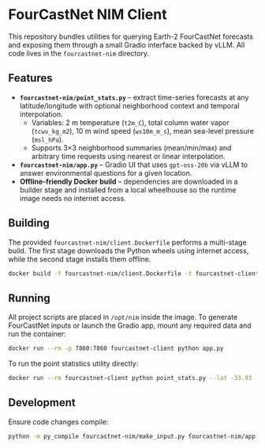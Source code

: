 # FourCastNet NIM Client

This repository bundles utilities for querying Earth-2 FourCastNet forecasts and exposing them through a small Gradio interface backed by vLLM. All code lives in the `fourcastnet-nim` directory.

## Features

- **`fourcastnet-nim/point_stats.py`** – extract time-series forecasts at any latitude/longitude with optional neighborhood context and temporal interpolation.
  - Variables: 2 m temperature (`t2m_C`), total column water vapor (`tcwv_kg_m2`), 10 m wind speed (`ws10m_m_s`), mean sea-level pressure (`msl_hPa`).
  - Supports 3×3 neighborhood summaries (mean/min/max) and arbitrary time requests using nearest or linear interpolation.
- **`fourcastnet-nim/app.py`** – Gradio UI that uses `gpt-oss-20b` via vLLM to answer environmental questions for a given location.
- **Offline-friendly Docker build** – dependencies are downloaded in a builder stage and installed from a local wheelhouse so the runtime image needs no internet access.

## Building
The provided `fourcastnet-nim/client.Dockerfile` performs a multi-stage build. The first stage downloads the Python wheels using internet access, while the second stage installs them offline.

```bash
docker build -f fourcastnet-nim/client.Dockerfile -t fourcastnet-client fourcastnet-nim
```

## Running
All project scripts are placed in `/opt/nim` inside the image. To generate FourCastNet inputs or launch the Gradio app, mount any required data and run the container:

```bash
docker run --rm -p 7860:7860 fourcastnet-client python app.py
```

To run the point statistics utility directly:

```bash
docker run --rm fourcastnet-client python point_stats.py --lat -33.93 --lon 18.42 --csv cape_town.csv
```

## Development
Ensure code changes compile:

```bash
python -m py_compile fourcastnet-nim/make_input.py fourcastnet-nim/app.py fourcastnet-nim/point_stats.py
```
